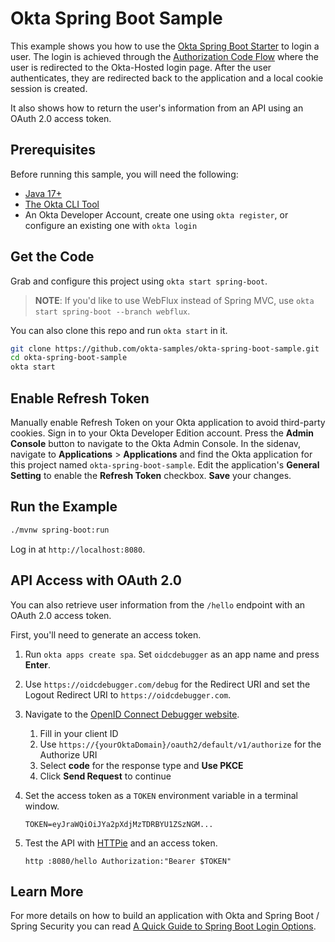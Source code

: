 # Okta Spring Boot Sample

This example shows you how to use the [Okta Spring Boot Starter][] to login a user. The login is achieved through the [Authorization Code Flow][] where the user is redirected to the Okta-Hosted login page. After the user authenticates, they are redirected back to the application and a local cookie session is created.

It also shows how to return the user's information from an API using an OAuth 2.0 access token.

## Prerequisites

Before running this sample, you will need the following:

* [Java 17+](https://sdkman.io/jdks)
* [The Okta CLI Tool](https://github.com/okta/okta-cli/#installation)
* An Okta Developer Account, create one using `okta register`, or configure an existing one with `okta login`

## Get the Code

Grab and configure this project using `okta start spring-boot`.

> **NOTE**: If you'd like to use WebFlux instead of Spring MVC, use `okta start spring-boot --branch webflux`.

You can also clone this repo and run `okta start` in it.

```bash
git clone https://github.com/okta-samples/okta-spring-boot-sample.git
cd okta-spring-boot-sample
okta start
```

## Enable Refresh Token

Manually enable Refresh Token on your Okta application to avoid third-party cookies. Sign in to your Okta Developer Edition account. Press the **Admin Console** button to navigate to the Okta Admin Console. In the sidenav, navigate to **Applications** > **Applications** and find the Okta application for this project named `okta-spring-boot-sample`. Edit the application's **General Setting** to enable the **Refresh Token** checkbox. **Save** your changes.

## Run the Example

```bash
./mvnw spring-boot:run
```

Log in at `http://localhost:8080`. 

## API Access with OAuth 2.0

You can also retrieve user information from the `/hello` endpoint with an OAuth 2.0 access token.

First, you'll need to generate an access token.

1. Run `okta apps create spa`. Set `oidcdebugger` as an app name and press **Enter**.

2. Use `https://oidcdebugger.com/debug` for the Redirect URI and set the Logout Redirect URI to `https://oidcdebugger.com`.

3. Navigate to the [OpenID Connect Debugger website](https://oidcdebugger.com/).

    1. Fill in your client ID
    2. Use `https://{yourOktaDomain}/oauth2/default/v1/authorize` for the Authorize URI
    3. Select **code** for the response type and **Use PKCE**
    4. Click **Send Request** to continue

4. Set the access token as a `TOKEN` environment variable in a terminal window.

       TOKEN=eyJraWQiOiJYa2pXdjMzTDRBYU1ZSzNGM...

5. Test the API with [HTTPie](https://httpie.io/cli) and an access token.

       http :8080/hello Authorization:"Bearer $TOKEN"

## Learn More

For more details on how to build an application with Okta and Spring Boot / Spring Security you can read [A Quick Guide to Spring Boot Login Options](https://developer.okta.com/blog/2019/05/15/spring-boot-login-options).

[Okta Spring Boot Starter]: https://github.com/okta/okta-spring-boot
[OIDC Web Application Setup Instructions]: https://developer.okta.com/docs/guides/implement-grant-type/authcode/main/#1-setting-up-your-application
[Authorization Code Flow]: https://developer.okta.com/docs/guides/implement-grant-type/authcode/main/
